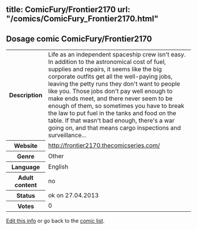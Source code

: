 title: ComicFury/Frontier2170
url: "/comics/ComicFury_Frontier2170.html"
---
Dosage comic ComicFury/Frontier2170
-----------------------------------------

<p id="msg"></p>
<script type="text/javascript">
if (window.location.search === '?edit_info_mail=sent_ok') {
  var elem = document.getElementById("msg");
  elem.innerHTML = 'Edited information sucessfully sent.';
  elem.className = 'ok';
}
</script>
<table class="comicinfo">
<tr>
<th>Description</th><td>Life as an independent spaceship crew isn't easy. In addition to the astronomical cost of fuel, supplies and repairs, it seems like the big corporate outfits get all the well-paying jobs, leaving the petty runs they don't want to people like you. Those jobs don't pay well enough to make ends meet, and there never seem to be enough of them, so sometimes you have to break the law to put fuel in the tanks and food on the table. If that wasn't bad enough, there's a war going on, and that means cargo inspections and surveillance...</td>
</tr>
<tr>
<th>Website</th><td><a href="http://frontier2170.thecomicseries.com/">http://frontier2170.thecomicseries.com/</a></td>
</tr>
<tr>
<th>Genre</th><td>Other</td>
</tr>
<tr>
<th>Language</th><td>English</td>
</tr>
<tr>
<th>Adult content</th><td>no</td>
</tr>
<tr>
<th>Status</th><td>ok on 27.04.2013</td>
</tr>
<tr>
<th>Votes</th><td>0</td>
</tr>
</table>

[Edit this info](ComicFury_Frontier2170_edit.html) or go back to the [comic list](../comic-index.html).
